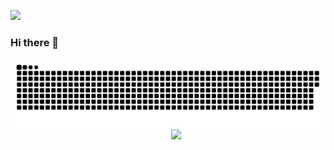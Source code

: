 ![](https://komarev.com/ghpvc/?username=0v0d&color=blue)
### Hi there 👋
![](https://raw.githubusercontent.com/0v0d/0v0d/output/github-contribution-grid-snake.svg)
<picture>
  <source media="(prefers-color-scheme: dark)" srcset="https://github-readme-stats.vercel.app/api?username=0v0d&show_icons=true&locale=en&theme=dark" />
  <source media="(prefers-color-scheme: light)" srcset="https://github-readme-stats.vercel.app/api?username=0v0d&show_icons=true&locale=en&theme=default" />
  <img align="right" width="49%" src="https://github-readme-stats.vercel.app/api?username=0v0d&show_icons=true&locale=en&theme=default" />
</picture>
